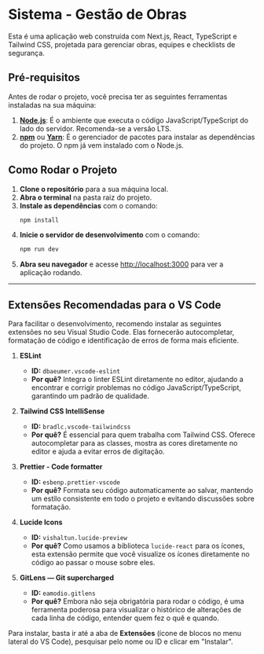 # Sistema - Gestão de Obras

Esta é uma aplicação web construída com Next.js, React, TypeScript e Tailwind CSS, projetada para gerenciar obras, equipes e checklists de segurança.

## Pré-requisitos

Antes de rodar o projeto, você precisa ter as seguintes ferramentas instaladas na sua máquina:

1.  **[Node.js](https://nodejs.org/en/)**: É o ambiente que executa o código JavaScript/TypeScript do lado do servidor. Recomenda-se a versão LTS.
2.  **[npm](https://www.npmjs.com/)** ou **[Yarn](https://yarnpkg.com/)**: É o gerenciador de pacotes para instalar as dependências do projeto. O npm já vem instalado com o Node.js.

## Como Rodar o Projeto

1.  **Clone o repositório** para a sua máquina local.
2.  **Abra o terminal** na pasta raiz do projeto.
3.  **Instale as dependências** com o comando:
    ```bash
    npm install
    ```
4.  **Inicie o servidor de desenvolvimento** com o comando:
    ```bash
    npm run dev
    ```
5.  **Abra seu navegador** e acesse [http://localhost:3000](http://localhost:3000) para ver a aplicação rodando.

---

## Extensões Recomendadas para o VS Code

Para facilitar o desenvolvimento, recomendo instalar as seguintes extensões no seu Visual Studio Code. Elas fornecerão autocompletar, formatação de código e identificação de erros de forma mais eficiente.

1.  **ESLint**
    *   **ID:** `dbaeumer.vscode-eslint`
    *   **Por quê?** Integra o linter ESLint diretamente no editor, ajudando a encontrar e corrigir problemas no código JavaScript/TypeScript, garantindo um padrão de qualidade.

2.  **Tailwind CSS IntelliSense**
    *   **ID:** `bradlc.vscode-tailwindcss`
    *   **Por quê?** É essencial para quem trabalha com Tailwind CSS. Oferece autocompletar para as classes, mostra as cores diretamente no editor e ajuda a evitar erros de digitação.

3.  **Prettier - Code formatter**
    *   **ID:** `esbenp.prettier-vscode`
    *   **Por quê?** Formata seu código automaticamente ao salvar, mantendo um estilo consistente em todo o projeto e evitando discussões sobre formatação.

4.  **Lucide Icons**
    *   **ID:** `vishaltun.lucide-preview`
    *   **Por quê?** Como usamos a biblioteca `lucide-react` para os ícones, esta extensão permite que você visualize os ícones diretamente no código ao passar o mouse sobre eles.

5.  **GitLens — Git supercharged**
    *   **ID:** `eamodio.gitlens`
    *   **Por quê?** Embora não seja obrigatória para rodar o código, é uma ferramenta poderosa para visualizar o histórico de alterações de cada linha de código, entender quem fez o quê e quando.

Para instalar, basta ir até a aba de **Extensões** (ícone de blocos no menu lateral do VS Code), pesquisar pelo nome ou ID e clicar em "Instalar".
